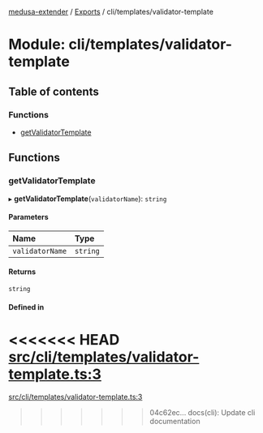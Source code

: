 [medusa-extender](../README.md) / [Exports](../modules.md) / cli/templates/validator-template

# Module: cli/templates/validator-template

## Table of contents

### Functions

- [getValidatorTemplate](cli_templates_validator_template.md#getvalidatortemplate)

## Functions

### getValidatorTemplate

▸ **getValidatorTemplate**(`validatorName`): `string`

#### Parameters

| Name | Type |
| :------ | :------ |
| `validatorName` | `string` |

#### Returns

`string`

#### Defined in

<<<<<<< HEAD
[src/cli/templates/validator-template.ts:3](https://github.com/adrien2p/medusa-extender/blob/8d611e7/src/cli/templates/validator-template.ts#L3)
=======
[src/cli/templates/validator-template.ts:3](https://github.com/adrien2p/medusa-extender/blob/b9aa690/src/cli/templates/validator-template.ts#L3)
>>>>>>> 04c62ec... docs(cli): Update cli documentation
